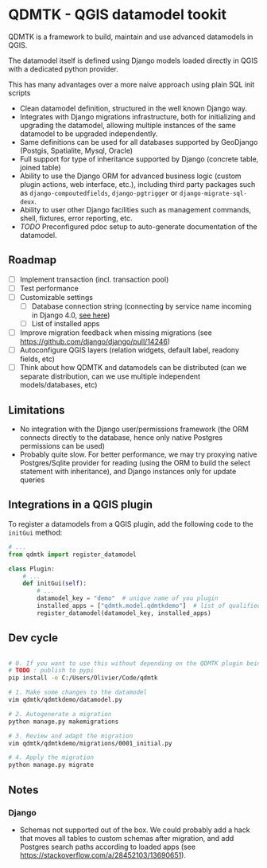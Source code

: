 # QDMTK - QGIS datamodel tookit

QDMTK is a framework to build, maintain and use advanced datamodels in QGIS.

The datamodel itself is defined using Django models loaded directly in QGIS with a dedicated python provider.

This has many advantages over a more naive approach using plain SQL init scripts
- Clean datamodel definition, structured in the well known Django way.
- Integrates with Django migrations infrastructure, both for initializing and upgrading the datamodel, allowing multiple instances of the same datamodel to be upgraded independently.
- Same definitions can be used for all databases supported by GeoDjango (Postgis, Spatialite, Mysql, Oracle)
- Full support for type of inheritance supported by Django (concrete table, joined table)
- Ability to use the Django ORM for advanced business logic (custom plugin actions, web interface, etc.), including third party packages such as `django-compoutedfields`, `django-pgtrigger` or `django-migrate-sql-deux`.
- Ability to user other Django facilities such as management commands, shell, fixtures, error reporting, etc.
- *TODO* Preconfigured pdoc setup to auto-generate documentation of the datamodel.


## Roadmap

- [ ] Implement transaction (incl. transaction pool)
- [ ] Test performance
- [ ] Customizable settings
  - [ ] Database connection string (connecting by service name incoming in Django 4.0, [see here](https://docs.djangoproject.com/en/dev/releases/4.0/#django-contrib-postgres))
  - [ ] List of installed apps
- [ ] Improve migration feedback when missing migrations (see https://github.com/django/django/pull/14246)
- [ ] Autoconfigure QGIS layers (relation widgets, default label, readony fields, etc)
- [ ] Think about how QDMTK and datamodels can be distributed (can we separate distribution, can we use multiple independent models/databases, etc)

## Limitations

- No integration with the Django user/permissions framework (the ORM connects directly to the database, hence only native Postgres permissions can be used)
- Probably quite slow. For better performance, we may try proxying native Postgres/Sqlite provider for reading (using the ORM to build the select statement with inheritance), and Django instances only for update queries

## Integrations in a QGIS plugin

To register a datamodels from a QGIS plugin, add the following code to the `initGui` method:

```python
# ...
from qdmtk import register_datamodel

class Plugin:
    # ...
    def initGui(self):
        # ...
        datamodel_key = "demo"  # unique name of you plugin
        installed_apps = ["qdmtk.model.qdmtkdemo"]  # list of qualified paths to django apps
        register_datamodel(datamodel_key, installed_apps)
```

## Dev cycle

```bash

# 0. If you want to use this without depending on the QDMTK plugin being installed (and/or outside of QGIS), we need to install qdmtk
# TODO : publish to pypi
pip install -e C:/Users/Olivier/Code/qdmtk

# 1. Make some changes to the datamodel
vim qdmtk/qdmtkdemo/datamodel.py

# 2. Autogenerate a migration
python manage.py makemigrations

# 3. Review and adapt the migration
vim qdmtk/qdmtkdemo/migrations/0001_initial.py

# 4. Apply the migration
python manage.py migrate
```

## Notes

### Django

- Schemas not supported out of the box. We could probably add a hack that moves all tables to custom schemas after migration, and add Postgres search paths according to loaded apps (see https://stackoverflow.com/a/28452103/13690651).
